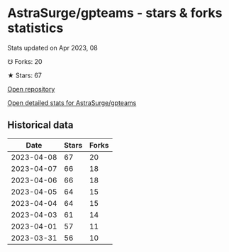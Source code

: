 # AstraSurge/gpteams - stars & forks statistics

Stats updated on Apr 2023, 08

☋ Forks: 20

★ Stars: 67

[Open repository](https://github.com/AstraSurge/gpteams)

[Open detailed stats for AstraSurge/gpteams](https://reviewgithub.com/rep/AstraSurge/gpteams)

## Historical data
| Date | Stars | Forks |
|------|-------|-------|
| 2023-04-08 | 67 | 20 | 
| 2023-04-07 | 66 | 18 | 
| 2023-04-06 | 66 | 18 | 
| 2023-04-05 | 64 | 15 | 
| 2023-04-04 | 64 | 15 | 
| 2023-04-03 | 61 | 14 | 
| 2023-04-01 | 57 | 11 | 
| 2023-03-31 | 56 | 10 | 

